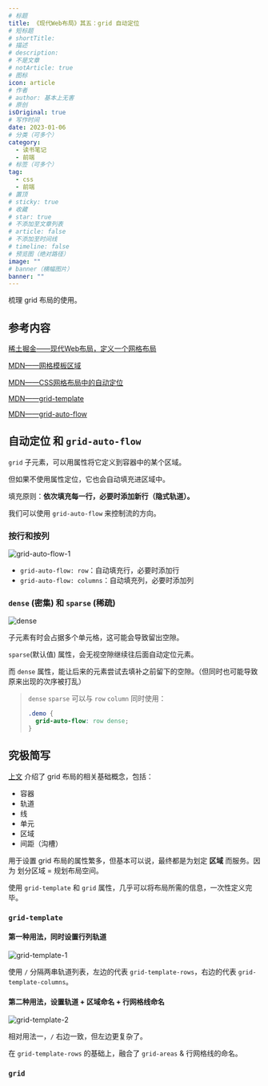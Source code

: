```yaml
---
# 标题
title: 《现代Web布局》其五：grid 自动定位
# 短标题
# shortTitle: 
# 描述
# description: 
# 不是文章
# notArticle: true
# 图标
icon: article
# 作者
# author: 基本上无害
# 原创
isOriginal: true
# 写作时间
date: 2023-01-06
# 分类（可多个）
category:
  - 读书笔记
  - 前端
# 标签（可多个）
tag:
  - css
  - 前端
# 置顶
# sticky: true
# 收藏
# star: true
# 不添加至文章列表
# article: false
# 不添加至时间线
# timeline: false
# 预览图（绝对路径）
image: ""
# banner（横幅图片）
banner: ""
---
```


梳理 grid 布局的使用。

<!-- more -->

## 参考内容

[稀土掘金——现代Web布局，定义一个网格布局](https://juejin.cn/book/7161370789680250917/section/7161623971073359902)

[MDN——网格模板区域](https://developer.mozilla.org/zh-CN/docs/Web/CSS/CSS_Grid_Layout/Grid_Template_Areas)

[MDN——CSS网格布局中的自动定位](https://developer.mozilla.org/zh-CN/docs/Web/CSS/CSS_Grid_Layout/Auto-placement_in_CSS_Grid_Layout)

[MDN——grid-template](https://developer.mozilla.org/zh-CN/docs/Web/CSS/grid-template)

[MDN——grid-auto-flow](https://developer.mozilla.org/zh-CN/docs/Web/CSS/grid-auto-flow)

## 自动定位 和 `grid-auto-flow`

`grid` 子元素，可以用属性将它定义到容器中的某个区域。

但如果不使用属性定位，它也会自动填充进区域中。

填充原则：**依次填充每一行，必要时添加新行（隐式轨道）。**

我们可以使用 `grid-auto-flow` 来控制流的方向。

### 按行和按列

![grid-auto-flow-1](https://s2.loli.net/2023/01/06/JszU6aY2dVP1IMC.jpg)

- `grid-auto-flow: row`：自动填充行，必要时添加行
- `grid-auto-flow: columns`：自动填充列，必要时添加列

### `dense` (密集) 和 `sparse` (稀疏)

![dense](https://s2.loli.net/2023/01/06/EKFXBpZ86PvJ9gk.jpg)

子元素有时会占据多个单元格，这可能会导致留出空隙。

`sparse`(默认值) 属性，会无视空隙继续往后面自动定位元素。

而 `dense` 属性，能让后来的元素尝试去填补之前留下的空隙。（但同时也可能导致原来出现的次序被打乱）

> `dense` `sparse` 可以与 `row` `column` 同时使用：
>
> ```css
> .demo {
>   grid-auto-flow: row dense;
> }
> ```

## 究极简写

[上文](./%E3%80%8A%E7%8E%B0%E4%BB%A3Web%E5%B8%83%E5%B1%80%E3%80%8B%E5%85%B6%E5%9B%9B%EF%BC%9Agrid%20%E5%B8%83%E5%B1%80%E5%9F%BA%E7%A1%80.md) 介绍了 grid 布局的相关基础概念，包括：

- 容器
- 轨道
- 线
- 单元
- 区域
- 间距（沟槽）

用于设置 grid 布局的属性繁多，但基本可以说，最终都是为划定 **区域** 而服务。因为 划分区域 = 规划布局空间。

使用 `grid-template` 和 `grid` 属性，几乎可以将布局所需的信息，一次性定义完毕。

### `grid-template`

#### 第一种用法，同时设置行列轨道

![grid-template-1](https://s2.loli.net/2023/01/06/VULrG4qNEMCjdfR.jpg)

使用 `/` 分隔两串轨道列表，左边的代表 `grid-template-rows`，右边的代表 `grid-template-columns`。

#### 第二种用法，设置轨道 + 区域命名 + 行网格线命名

![grid-template-2](https://s2.loli.net/2023/01/06/GHlfnriEON1IPtY.jpg)

相对用法一，`/` 右边一致，但左边更复杂了。

在 `grid-template-rows` 的基础上，融合了 `grid-areas` & 行网格线的命名。

### `grid`
